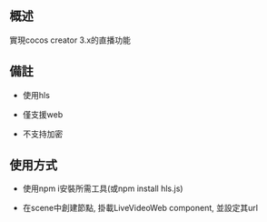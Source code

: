 ## 概述

實現cocos creator 3.x的直播功能

## 備註

- 使用hls

- 僅支援web

- 不支持加密

## 使用方式

- 使用npm i安裝所需工具(或npm install hls.js)

- 在scene中創建節點, 掛載LiveVideoWeb component, 並設定其url
